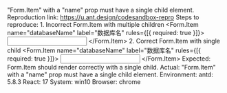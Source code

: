 "Form.Item" with a "name" prop must have a single child element. Reproduction link: <https://u.ant.design/codesandbox-repro> Steps to reproduce: 1. Incorrect Form.Item with multiple children <Form.Item name="databaseName" label="数据库名" rules={[{ required: true }]}> <Input /> </Form.Item> 2. Correct Form.Item with single child <Form.Item name="databaseName" label="数据库名" rules={[{ required: true }]}> <Input /> </Form.Item> Expected: Form.Item should render correctly with a single child. Actual: "Form.Item" with a "name" prop must have a single child element. Environment: antd: 5.8.3 React: 17 System: win10 Browser: chrome
